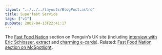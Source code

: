 ```yaml
---
layout: "../../../layouts/BlogPost.astro"
title: Superfast Service
tags: ["v1"]
pubDate: 2002-04-13T22:41:17
---
```


The [Fast Food Nation][1] section on Penguin&#8217;s UK site (including [interview with Eric Schlosser][2], [extract][3] and [charming e-cards][4]). Related: [Fast Food Nation section on McSpotlight][5].

[1]: http://www.penguin.co.uk/fastfoodnation/
[2]: http://www.penguin.co.uk/Book/EnhancedBookFrame/0,1011,,00.html?0CS^0141006870_QUE
[3]: http://www.penguin.co.uk/Book/EnhancedBookFrame/0,1011,,00.html?0CS^0141006870_EXC
[4]: http://www.penguin.co.uk/Theme/ThemeFrame?0CS^639150
[5]: http://www.mcspotlight.org/media/books/schlosser.html
